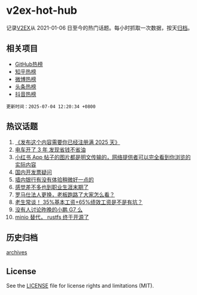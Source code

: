 # v2ex-hot-hub

 记录[V2EX](https://www.v2ex.com/)从 2021-01-06 日至今的热门话题。每小时抓取一次数据，按天[归档](archives)。
 
 ## 相关项目

- [GitHub热榜](https://github.com/snaildev/github-hot-hub)
- [知乎热榜](https://github.com/snaildev/zhihu-hot-hub)
- [微博热榜](https://github.com/snaildev/weibo-hot-hub)
- [头条热榜](https://github.com/snaildev/toutiao-hot-hub)
- [抖音热榜](https://github.com/snaildev/douyin-hot-hub)


 `更新时间：2025-07-04 12:20:34 +0800`

## 热议话题

1. [《发布这个内容需要你已经注册满 2025 天》](https://www.v2ex.com/t/1142771)
1. [电车开了 3 年 发现省钱不省油](https://www.v2ex.com/t/1142850)
1. [小红书 App 帖子的图片都是明文传输的，网络提供者可以完全看到你浏览的实际内容](https://www.v2ex.com/t/1142748)
1. [国内开发票疑问](https://www.v2ex.com/t/1142757)
1. [墙内银行有没有体验稍微好一点的](https://www.v2ex.com/t/1142749)
1. [感觉差不多也到职业生涯末期了](https://www.v2ex.com/t/1142886)
1. [罗马仕法人更换，老板跑路了大家怎么看？](https://www.v2ex.com/t/1142905)
1. [老生常谈！ 35%基本工资+65%绩效工资是不是有坑？](https://www.v2ex.com/t/1142835)
1. [没有人讨论昨晚的小鹏 G7 么](https://www.v2ex.com/t/1142950)
1. [minio 替代， rustfs 终于开源了](https://www.v2ex.com/t/1142853)

## 历史归档

[archives](archives)

## License

See the [LICENSE](LICENSE) file for license rights and limitations (MIT).
